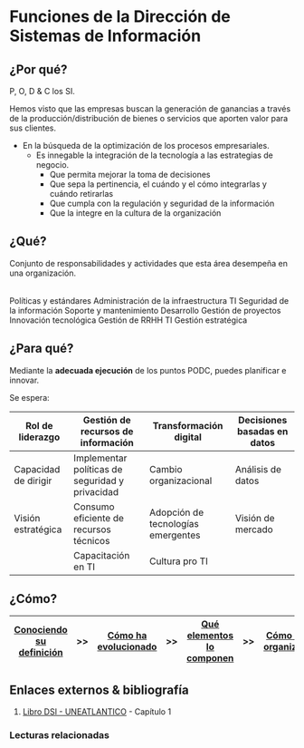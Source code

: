 # Funciones de la Dirección de Sistemas de Información

## ¿Por qué?

P, O, D & C los SI.

Hemos visto que las empresas buscan la generación de ganancias a través de la producción/distribución de bienes o servicios que aporten valor para sus clientes.

- En la búsqueda de la optimización de los procesos empresariales.
  - Es innegable la integración de la tecnología a las estrategias de negocio.
    - Que permita mejorar la toma de decisiones
    - Que sepa la pertinencia, el cuándo y el cómo integrarlas y cuándo retirarlas
    - Que cumpla con la regulación y seguridad de la información
    - Que la integre en la cultura de la organización

## ¿Qué?

Conjunto de responsabilidades y actividades que esta área desempeña en una organización.

||
|-|
Políticas y estándares
Administración de la infraestructura TI
Seguridad de la información
Soporte y mantenimiento
Desarrollo
Gestión de proyectos
Innovación tecnológica
Gestión de RRHH TI
Gestión estratégica

## ¿Para qué?

Mediante la **adecuada ejecución** de los puntos PODC, puedes planificar e innovar.

Se espera:

|Rol de liderazgo|Gestión de recursos de información|Transformación digital|Decisiones basadas en datos|
|-|-|-|-|
|Capacidad de dirigir    | Implementar políticas de seguridad y privacidad   | Cambio organizacional              | Análisis de datos
|Visión estratégica      | Consumo eficiente de recursos técnicos             | Adopción de tecnologías emergentes | Visión de mercado
|                        | Capacitación en TI                                | Cultura pro TI

## ¿Cómo?

|[Conociendo su definición](definicion.md)|>>|[Cómo ha evolucionado](evolucion.md)|>>|[Qué elementos lo componen](componentes.md)|>>|[Cómo se organizan](organizacion.md)|
|-|-|-|-|-|-|-

## Enlaces externos & bibliografía

1. [Libro DSI - UNEATLANTICO](https://campus.uneatlantico.es/pluginfile.php/68989/mod_folder/content/0/Libro%20DSI%20-%20UNEATLANTICO.pdf?forcedownload=1) - Capítulo 1

### Lecturas relacionadas
